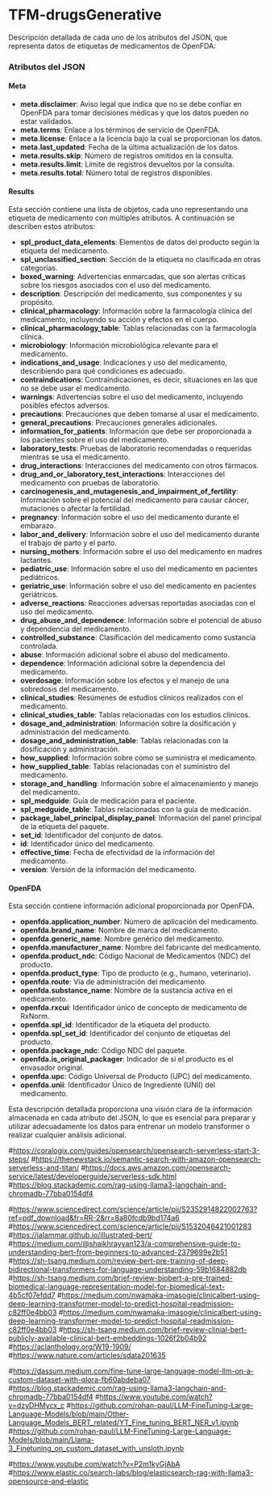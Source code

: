 # TFM-drugsGenerative

Descripción detallada de cada uno de los atributos del JSON, que representa datos de etiquetas de medicamentos de OpenFDA:

### Atributos del JSON

#### Meta
- **meta.disclaimer**: Aviso legal que indica que no se debe confiar en OpenFDA para tomar decisiones médicas y que los datos pueden no estar validados.
- **meta.terms**: Enlace a los términos de servicio de OpenFDA.
- **meta.license**: Enlace a la licencia bajo la cual se proporcionan los datos.
- **meta.last_updated**: Fecha de la última actualización de los datos.
- **meta.results.skip**: Número de registros omitidos en la consulta.
- **meta.results.limit**: Límite de registros devueltos por la consulta.
- **meta.results.total**: Número total de registros disponibles.

#### Results
Esta sección contiene una lista de objetos, cada uno representando una etiqueta de medicamento con múltiples atributos. A continuación se describen estos atributos:

- **spl_product_data_elements**: Elementos de datos del producto según la etiqueta del medicamento.
- **spl_unclassified_section**: Sección de la etiqueta no clasificada en otras categorías.
- **boxed_warning**: Advertencias enmarcadas, que son alertas críticas sobre los riesgos asociados con el uso del medicamento.
- **description**: Descripción del medicamento, sus componentes y su propósito.
- **clinical_pharmacology**: Información sobre la farmacología clínica del medicamento, incluyendo su acción y efectos en el cuerpo.
- **clinical_pharmacology_table**: Tablas relacionadas con la farmacología clínica.
- **microbiology**: Información microbiológica relevante para el medicamento.
- **indications_and_usage**: Indicaciones y uso del medicamento, describiendo para qué condiciones es adecuado.
- **contraindications**: Contraindicaciones, es decir, situaciones en las que no se debe usar el medicamento.
- **warnings**: Advertencias sobre el uso del medicamento, incluyendo posibles efectos adversos.
- **precautions**: Precauciones que deben tomarse al usar el medicamento.
- **general_precautions**: Precauciones generales adicionales.
- **information_for_patients**: Información que debe ser proporcionada a los pacientes sobre el uso del medicamento.
- **laboratory_tests**: Pruebas de laboratorio recomendadas o requeridas mientras se usa el medicamento.
- **drug_interactions**: Interacciones del medicamento con otros fármacos.
- **drug_and_or_laboratory_test_interactions**: Interacciones del medicamento con pruebas de laboratorio.
- **carcinogenesis_and_mutagenesis_and_impairment_of_fertility**: Información sobre el potencial del medicamento para causar cáncer, mutaciones o afectar la fertilidad.
- **pregnancy**: Información sobre el uso del medicamento durante el embarazo.
- **labor_and_delivery**: Información sobre el uso del medicamento durante el trabajo de parto y el parto.
- **nursing_mothers**: Información sobre el uso del medicamento en madres lactantes.
- **pediatric_use**: Información sobre el uso del medicamento en pacientes pediátricos.
- **geriatric_use**: Información sobre el uso del medicamento en pacientes geriátricos.
- **adverse_reactions**: Reacciones adversas reportadas asociadas con el uso del medicamento.
- **drug_abuse_and_dependence**: Información sobre el potencial de abuso y dependencia del medicamento.
- **controlled_substance**: Clasificación del medicamento como sustancia controlada.
- **abuse**: Información adicional sobre el abuso del medicamento.
- **dependence**: Información adicional sobre la dependencia del medicamento.
- **overdosage**: Información sobre los efectos y el manejo de una sobredosis del medicamento.
- **clinical_studies**: Resúmenes de estudios clínicos realizados con el medicamento.
- **clinical_studies_table**: Tablas relacionadas con los estudios clínicos.
- **dosage_and_administration**: Información sobre la dosificación y administración del medicamento.
- **dosage_and_administration_table**: Tablas relacionadas con la dosificación y administración.
- **how_supplied**: Información sobre cómo se suministra el medicamento.
- **how_supplied_table**: Tablas relacionadas con el suministro del medicamento.
- **storage_and_handling**: Información sobre el almacenamiento y manejo del medicamento.
- **spl_medguide**: Guía de medicación para el paciente.
- **spl_medguide_table**: Tablas relacionadas con la guía de medicación.
- **package_label_principal_display_panel**: Información del panel principal de la etiqueta del paquete.
- **set_id**: Identificador del conjunto de datos.
- **id**: Identificador único del medicamento.
- **effective_time**: Fecha de efectividad de la información del medicamento.
- **version**: Versión de la información del medicamento.

#### OpenFDA
Esta sección contiene información adicional proporcionada por OpenFDA.

- **openfda.application_number**: Número de aplicación del medicamento.
- **openfda.brand_name**: Nombre de marca del medicamento.
- **openfda.generic_name**: Nombre genérico del medicamento.
- **openfda.manufacturer_name**: Nombre del fabricante del medicamento.
- **openfda.product_ndc**: Código Nacional de Medicamentos (NDC) del producto.
- **openfda.product_type**: Tipo de producto (e.g., humano, veterinario).
- **openfda.route**: Vía de administración del medicamento.
- **openfda.substance_name**: Nombre de la sustancia activa en el medicamento.
- **openfda.rxcui**: Identificador único de concepto de medicamento de RxNorm.
- **openfda.spl_id**: Identificador de la etiqueta del producto.
- **openfda.spl_set_id**: Identificador del conjunto de etiquetas del producto.
- **openfda.package_ndc**: Código NDC del paquete.
- **openfda.is_original_packager**: Indicador de si el producto es el envasador original.
- **openfda.upc**: Código Universal de Producto (UPC) del medicamento.
- **openfda.unii**: Identificador Único de Ingrediente (UNII) del medicamento.

Esta descripción detallada proporciona una visión clara de la información almacenada en cada atributo del JSON, lo que es esencial para preparar y utilizar adecuadamente los datos para entrenar un modelo transformer o realizar cualquier análisis adicional.

#https://coralogix.com/guides/opensearch/opensearch-serverless-start-3-steps/
#https://thenewstack.io/semantic-search-with-amazon-opensearch-serverless-and-titan/
#https://docs.aws.amazon.com/opensearch-service/latest/developerguide/serverless-sdk.html
#https://blog.stackademic.com/rag-using-llama3-langchain-and-chromadb-77bba0154df4

#https://www.sciencedirect.com/science/article/pii/S2352914822002763?ref=pdf_download&fr=RR-2&rr=8a80fcdb9bd174a6
#https://www.sciencedirect.com/science/article/pii/S1532046421001283
#https://jalammar.github.io/illustrated-bert/
#https://medium.com/@shaikhrayyan123/a-comprehensive-guide-to-understanding-bert-from-beginners-to-advanced-2379699e2b51
#https://sh-tsang.medium.com/review-bert-pre-training-of-deep-bidirectional-transformers-for-language-understanding-59b1684882db
#https://sh-tsang.medium.com/brief-review-biobert-a-pre-trained-biomedical-language-representation-model-for-biomedical-text-4b5cf07efdd7
#https://medium.com/nwamaka-imasogie/clinicalbert-using-deep-learning-transformer-model-to-predict-hospital-readmission-c82ff0e4bb03
#https://medium.com/nwamaka-imasogie/clinicalbert-using-deep-learning-transformer-model-to-predict-hospital-readmission-c82ff0e4bb03
#https://sh-tsang.medium.com/brief-review-clinial-bert-publicly-available-clinical-bert-embeddings-1026f2b04b92
#https://aclanthology.org/W19-1909/
#https://www.nature.com/articles/sdata201635


#https://dassum.medium.com/fine-tune-large-language-model-llm-on-a-custom-dataset-with-qlora-fb60abdeba07
#https://blog.stackademic.com/rag-using-llama3-langchain-and-chromadb-77bba0154df4
#https://www.youtube.com/watch?v=dzyDHMycx_c
#https://github.com/rohan-paul/LLM-FineTuning-Large-Language-Models/blob/main/Other-Language_Models_BERT_related/YT_Fine_tuning_BERT_NER_v1.ipynb
#https://github.com/rohan-paul/LLM-FineTuning-Large-Language-Models/blob/main/Llama-3_Finetuning_on_custom_dataset_with_unsloth.ipynb

#https://www.youtube.com/watch?v=P2m1kyGjAbA
#https://www.elastic.co/search-labs/blog/elasticsearch-rag-with-llama3-opensource-and-elastic